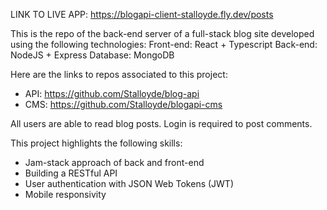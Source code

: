LINK TO LIVE APP: https://blogapi-client-stalloyde.fly.dev/posts

This is the repo of the back-end server of a full-stack blog site developed using the following technologies:
Front-end: React + Typescript
Back-end: NodeJS + Express
Database: MongoDB

Here are the links to repos associated to this project:
- API: https://github.com/Stalloyde/blog-api
- CMS: https://github.com/Stalloyde/blogapi-cms

All users are able to read blog posts. Login is required to post comments.

This project highlights the following skills: 
- Jam-stack approach of back and front-end
- Building a RESTful API 
- User authentication with JSON Web Tokens (JWT)
- Mobile responsivity